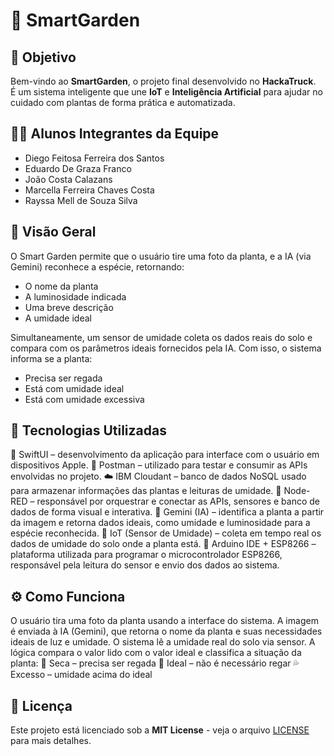 # 🌱 SmartGarden

## 🎯 Objetivo

Bem-vindo ao **SmartGarden**, o projeto final desenvolvido no **HackaTruck**.  
É um sistema inteligente que une **IoT** e **Inteligência Artificial** para ajudar no cuidado com plantas de forma prática e automatizada.

## 👨‍🎓 Alunos Integrantes da Equipe
* Diego Feitosa Ferreira dos Santos
* Eduardo De Graza Franco
* João Costa Calazans
* Marcella Ferreira Chaves Costa
* Rayssa Mell de Souza Silva

## 🚀 Visão Geral
O Smart Garden permite que o usuário tire uma foto da planta, e a IA (via Gemini) reconhece a espécie, retornando:

* O nome da planta
* A luminosidade indicada
* Uma breve descrição
* A umidade ideal

Simultaneamente, um sensor de umidade coleta os dados reais do solo e compara com os parâmetros ideais fornecidos pela IA. Com isso, o sistema informa se a planta:
* Precisa ser regada
* Está com umidade ideal
* Está com umidade excessiva

## 🔧 Tecnologias Utilizadas
📱 SwiftUI – desenvolvimento da aplicação para interface com o usuário em dispositivos Apple.
🔁 Postman – utilizado para testar e consumir as APIs envolvidas no projeto.
☁️ IBM Cloudant – banco de dados NoSQL usado para armazenar informações das plantas e leituras de umidade.
🔗 Node-RED – responsável por orquestrar e conectar as APIs, sensores e banco de dados de forma visual e interativa.
🌿 Gemini (IA) – identifica a planta a partir da imagem e retorna dados ideais, como umidade e luminosidade para a espécie reconhecida.
📡 IoT (Sensor de Umidade) – coleta em tempo real os dados de umidade do solo onde a planta está.
🔌 Arduino IDE + ESP8266 – plataforma utilizada para programar o microcontrolador ESP8266, responsável pela leitura do sensor e envio dos dados ao sistema.

## ⚙️ Como Funciona
O usuário tira uma foto da planta usando a interface do sistema.
A imagem é enviada à IA (Gemini), que retorna o nome da planta e suas necessidades ideais de luz e umidade.
O sistema lê a umidade real do solo via sensor.
A lógica compara o valor lido com o valor ideal e classifica a situação da planta:
🌵 Seca – precisa ser regada
🌿 Ideal – não é necessário regar
💦 Excesso – umidade acima do ideal

## 📄 Licença
Este projeto está licenciado sob a **MIT License** - veja o arquivo [LICENSE](LICENSE) para mais detalhes.
